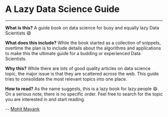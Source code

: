 A Lazy Data Science Guide
============================
----------

**What is this?** A guide book on data science for busy and equally lazy Data Scientists 😄

**What does this include?** While the book started as a collection of snippets, overtime the plan is to include details about the algorithms and applications to make this the ultimate guide for a budding or experienced Data Scientists.

**Why this?** While there are lots of good quality articles on data science topic, the major issue is that they are scattered across the web. This guide tries to consolidate the most relevant topics into one place.

**How to read?** As the name suggests, this is a lazy book for lazy people 😄. On a serious note, there is no specific order. Feel free to search for the topic you are interested in and start reading.

-- [Mohit Mayank](https://mohitmayank.com)
